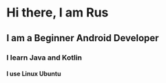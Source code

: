 # Hi there, I am Rus
## I am a Beginner Android Developer
### I learn Java and Kotlin
#### I use Linux Ubuntu
<!---
01th/01th is a ✨ special ✨ repository because its `README.md` (this file) appears on your GitHub profile.
You can click the Preview link to take a look at your changes.
--->
